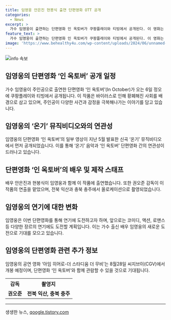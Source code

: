 ```yaml
---
title: 임영웅 안은진 현봉식 출연 단편영화 OTT 공개
categories:
  - News
excerpt: >
  가수 임영웅이 출연하는 단편영화 인 옥토버가 쿠팡플레이와 티빙에서 공개된다. 이 영화는 바이러스로 인해 황폐해진 사회 속 주인공의 이야기를 담고 있으며, 임영웅 외에 안은진과 현봉식 등이 출연한다. 이 영화는 임영웅의 신곡 온기 뮤직비디오와 연결되어 있으며, 공연 중 일부 장면이 상영되었으며, 임영웅은 단편영화 찍는 것에 대한 소망을 이루게 되어 기쁨을 표현했다. 또한, 영화 아임 히어로더 스타디움 더 무비도 곧 개봉된다.
feature_text: >
  가수 임영웅이 출연하는 단편영화 인 옥토버가 쿠팡플레이와 티빙에서 공개된다. 이 영화는 바이러스로 인해 황폐해진 사회 속 주인공의 이야기를 담고 있으며, 임영웅 외에 안은진과 현봉식 등이 출연한다. 이 영화는 임영웅의 신곡 온기 뮤직비디오와 연결되어 있으며, 공연 중 일부 장면이 상영되었으며, 임영웅은 단편영화 찍는 것에 대한 소망을 이루게 되어 기쁨을 표현했다. 또한, 영화 아임 히어로더 스타디움 더 무비도 곧 개봉된다.
image: 'https://www.behealthy4u.com/wp-content/uploads/2024/06/unnamed-file.png'
---
```


<p><img src="https://www.behealthy4u.com/wp-content/uploads/2024/06/unnamed-file.png" alt="info 속보" /></p>

<h2 data-ke-size="size26">임영웅의 단편영화 ‘인 옥토버’ 공개 일정</h2>

<p data-ke-size="size16">가수 임영웅이 주인공으로 출연한 단편영화 ‘인 옥토버’(In October)가 오는 6일 정오에 쿠팡플레이와 티빙에서 공개됩니다. 이 작품은 바이러스로 인해 황폐해진 사회를 배경으로 삼고 있으며, 주인공이 다양한 사건과 감정을 극복해나가는 이야기를 담고 있습니다.</p>

<h2 data-ke-size="size26">임영웅의 ‘온기’ 뮤직비디오와의 연관성</h2>

<p data-ke-size="size16">임영웅의 단편영화 ‘인 옥토버’의 일부 영상이 지난 5월 발표한 신곡 ‘온기’ 뮤직비디오에서 먼저 공개되었습니다. 이를 통해 ‘온기’ 음악과 ‘인 옥토버’ 단편영화 간의 연관성이 드러나고 있습니다.</p>

<h2 data-ke-size="size26">단편영화 ‘인 옥토버’의 배우 및 제작 스태프</h2>

<p data-ke-size="size16">배우 안은진과 현봉식이 임영웅과 함께 이 작품에 출연했습니다. 또한 권오준 감독이 이 작품의 연출을 맡았으며, 전북 익산과 충북 충주에서 올로케이션으로 촬영되었습니다.</p>

<h2 data-ke-size="size26">임영웅의 연기에 대한 변화</h2>

<p data-ke-size="size16">임영웅은 이번 단편영화를 통해 연기에 도전하고자 하며, 앞으로는 코미디, 액션, 로맨스 등 다양한 장르의 연기에도 도전할 계획입니다. 이는 가수 출신 배우 임영웅의 새로운 도전으로 기대를 모으고 있습니다.</p>

<h2 data-ke-size="size26">임영웅의 단편영화 관련 추가 정보</h2>

<p data-ke-size="size16">임영웅의 공연 영화 ‘아임 히어로-더 스타디움 더 무비’는 8월28일 씨지브이(CGV)에서 개봉 예정이며, 단편영화 ‘인 옥토버’와 함께 관람할 수 있을 것으로 기대됩니다.</p>

<table>
    <tr>
        <th style="text-align: center; height: 17px;">감독</th>
        <th style="text-align: center; height: 17px;">촬영지</th>
    </tr>
    <tr>
        <td style="text-align: center; height: 17px;"><b>권오준</b></td>
        <td style="text-align: center; height: 17px;"><b>전북 익산, 충북 충주</b></td>
    </tr>
</table>

<p><hr></p>
생생한 뉴스, <a href="https://qoogle.tistory.com" rel="dofollow">qoogle.tistory.com</a>


